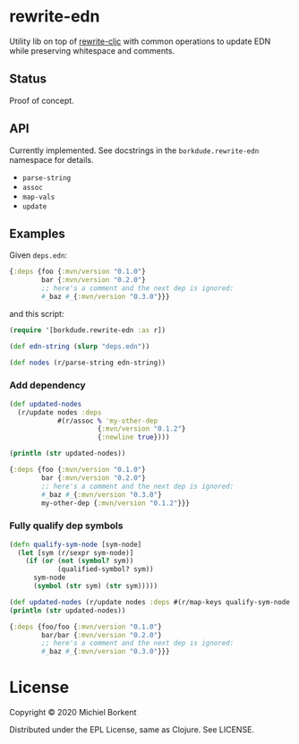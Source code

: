 # rewrite-edn

Utility lib on top of
[rewrite-cljc](https://github.com/lread/rewrite-cljc-playground) with common
operations to update EDN while preserving whitespace and comments.

## Status

Proof of concept.

## API

Currently implemented. See docstrings in the `borkdude.rewrite-edn` namespace for details.

- `parse-string`
- `assoc`
- `map-vals`
- `update`

## Examples

Given `deps.edn`:

``` clojure
{:deps {foo {:mvn/version "0.1.0"}
        bar {:mvn/version "0.2.0"}
        ;; here's a comment and the next dep is ignored:
        #_baz #_{:mvn/version "0.3.0"}}}
```

and this script:

``` clojure
(require '[borkdude.rewrite-edn :as r])

(def edn-string (slurp "deps.edn"))

(def nodes (r/parse-string edn-string))
```

### Add dependency

``` clojure
(def updated-nodes
  (r/update nodes :deps
            #(r/assoc % 'my-other-dep
                      {:mvn/version "0.1.2"}
                      {:newline true})))

(println (str updated-nodes))
```

``` clojure
{:deps {foo {:mvn/version "0.1.0"}
        bar {:mvn/version "0.2.0"}
        ;; here's a comment and the next dep is ignored:
        #_baz #_{:mvn/version "0.3.0"}
        my-other-dep {:mvn/version "0.1.2"}}}
```

### Fully qualify dep symbols

``` clojure
(defn qualify-sym-node [sym-node]
  (let [sym (r/sexpr sym-node)]
    (if (or (not (symbol? sym))
            (qualified-symbol? sym))
      sym-node
      (symbol (str sym) (str sym)))))

(def updated-nodes (r/update nodes :deps #(r/map-keys qualify-sym-node %)))
(println (str updated-nodes))
```

``` clojure
{:deps {foo/foo {:mvn/version "0.1.0"}
        bar/bar {:mvn/version "0.2.0"}
        ;; here's a comment and the next dep is ignored:
        #_baz #_{:mvn/version "0.3.0"}}}
```

# License

Copyright © 2020 Michiel Borkent

Distributed under the EPL License, same as Clojure. See LICENSE.
